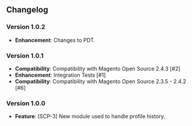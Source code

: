 ## Changelog

### Version 1.0.2
- **Enhancement**: Changes to PDT.

### Version 1.0.1
- **Compatibility**: Compatibility with Magento Open Source 2.4.3 [#2]
- **Enhancement**: Integration Tests [#1]
- **Compatibility**: Compatibility with Magento Open Source 2.3.5 - 2.4.2 [#6]

### Version 1.0.0
- **Feature**: [SCP-3] New module used to handle profile history.
